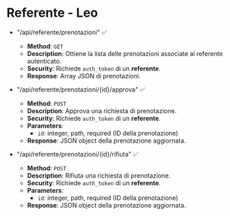 # Referente - Leo

- "/api/referente/prenotazioni" ✅

  - **Method**: `GET`
  - **Description**: Ottiene la lista delle prenotazioni associate al referente autenticato.
  - **Security**: Richiede `auth_token` di un **referente**.
  - **Response**: Array JSON di prenotazioni.

- "/api/referente/prenotazioni/{id}/approva" ✅

  - **Method**: `POST`
  - **Description**: Approva una richiesta di prenotazione.
  - **Security**: Richiede `auth_token` di un **referente**.
  - **Parameters**:
    - `id`: integer, path, required (ID della prenotazione)
  - **Response**: JSON object della prenotazione aggiornata.

- "/api/referente/prenotazioni/{id}/rifiuta" ✅
  - **Method**: `POST`
  - **Description**: Rifiuta una richiesta di prenotazione.
  - **Security**: Richiede `auth_token` di un **referente**.
  - **Parameters**:
    - `id`: integer, path, required (ID della prenotazione)
  - **Response**: JSON object della prenotazione aggiornata.
